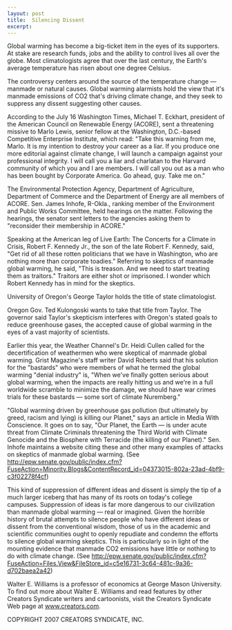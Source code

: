 ```yaml
---
layout: post
title:  Silencing Dissent
excerpt:
---
```


Global warming has become a big-ticket item in the eyes of its supporters. At stake are research funds, jobs and the ability to control lives all over the globe. Most climatologists agree that over the last century, the Earth's average temperature has risen about one degree Celsius.

The controversy centers around the source of the temperature change — manmade or natural causes. Global warming alarmists hold the view that it's manmade emissions of CO2 that's driving climate change, and they seek to suppress any dissent suggesting other causes.

According to the July 16 Washington Times, Michael T. Eckhart, president of the American Council on Renewable Energy (ACORE), sent a threatening missive to Marlo Lewis, senior fellow at the Washington, D.C.-based Competitive Enterprise Institute, which read: "Take this warning from me, Marlo. It is my intention to destroy your career as a liar. If you produce one more editorial against climate change, I will launch a campaign against your professional integrity. I will call you a liar and charlatan to the Harvard community of which you and I are members. I will call you out as a man who has been bought by Corporate America. Go ahead, guy. Take me on."

The Environmental Protection Agency, Department of Agriculture, Department of Commerce and the Department of Energy are all members of ACORE. Sen. James Inhofe, R-Okla., ranking member of the Environment and Public Works Committee, held hearings on the matter. Following the hearings, the senator sent letters to the agencies asking them to "reconsider their membership in ACORE."

Speaking at the American leg of Live Earth: The Concerts for a Climate in Crisis, Robert F. Kennedy Jr., the son of the late Robert F. Kennedy, said, "Get rid of all these rotten politicians that we have in Washington, who are nothing more than corporate toadies." Referring to skeptics of manmade global warming, he said, "This is treason. And we need to start treating them as traitors." Traitors are either shot or imprisoned. I wonder which Robert Kennedy has in mind for the skeptics.

University of Oregon's George Taylor holds the title of state climatologist.

 Oregon Gov. Ted Kulongoski wants to take that title from Taylor. The governor said Taylor's skepticism interferes with Oregon's stated goals to reduce greenhouse gases, the accepted cause of global warming in the eyes of a vast majority of scientists.

Earlier this year, the Weather Channel's Dr. Heidi Cullen called for the decertification of weathermen who were skeptical of manmade global warming. Grist Magazine's staff writer David Roberts said that his solution for the "bastards" who were members of what he termed the global warming "denial industry" is, "When we've finally gotten serious about global warming, when the impacts are really hitting us and we're in a full worldwide scramble to minimize the damage, we should have war crimes trials for these bastards — some sort of climate Nuremberg."

"Global warming driven by greenhouse gas pollution (but ultimately by greed, racism and lying) is killing our Planet," says an article in Media With Conscience. It goes on to say, "Our Planet, the Earth — is under acute threat from Climate Criminals threatening the Third World with Climate Genocide and the Biosphere with Terracide (the killing of our Planet)." Sen. Inhofe maintains a website citing these and other many examples of attacks on skeptics of manmade global warming. (See http://epw.senate.gov/public/index.cfm?FuseAction=Minority.Blogs&ContentRecord_id=04373015-802a-23ad-4bf9-c3f02278f4cf)

This kind of suppression of different ideas and dissent is simply the tip of a much larger iceberg that has many of its roots on today's college campuses. Suppression of ideas is far more dangerous to our civilization than manmade global warming — real or imagined. Given the horrible history of brutal attempts to silence people who have different ideas or dissent from the conventional wisdom, those of us in the academic and scientific communities ought to openly repudiate and condemn the efforts to silence global warming skeptics. This is particularly so in light of the mounting evidence that manmade CO2 emissions have little or nothing to do with climate change. (See http://epw.senate.gov/public/index.cfm?FuseAction=Files.View&FileStore_id=c5e16731-3c64-481c-9a36-d702baea2a42)

Walter E. Williams is a professor of economics at George Mason University. To find out more about Walter E. Williams and read features by other Creators Syndicate writers and cartoonists, visit the Creators Syndicate Web page at www.creators.com.

COPYRIGHT 2007 CREATORS SYNDICATE, INC.
